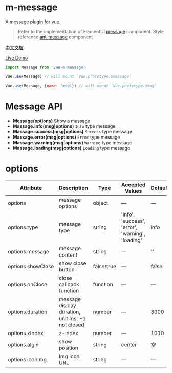 # m-message

A message plugin for vue.

> Refer to the implementation of ElementUI [message](https://github.com/ElemeFE/element/blob/dev/packages/message/index.js) component.
> Style reference [ant-message](https://ant.design/components/message-cn/) component

[中文文档](README-zh.md)

[Live Demo](https://mengdu.github.io/m-message/example/)



```js
import Message from 'vue-m-message'

Vue.use(Message) // will mount `Vue.prototype.$message`
```

```js
Vue.use(Message, {name: 'msg'}) // will mount `Vue.prototype.$msg`
```


# Message API

+ **Message(options)** Show a message
+ **Massage.info(msg|options)** `Info` type message
+ **Massage.success(msg|options)** `Success` type message
+ **Massage.error(msg|options)** `Error` type message
+ **Massage.warning(msg|options)** `Warning` type message
+ **Massage.loading(msg|options)** `Loading` type message


# options

|   Attribute    | Description    | Type      | Accepted Values       | Default   |
|---------- |-------- |---------- |-------------  |-------- |
| options   | message options   | object | —  |    —   |
| options.type   |  message type  | string | 'info', 'success', 'error', 'warning', 'loading'  |   info   |
| options.message   |  message content  | string | —  |    ''   |
| options.showClose   |  show close button  | false/true | —  |   false   |
| options.onClose   |  close callback function   | function | —  |    —   |
| options.duration   |  message display duration, unit ms, -1 not closed  | number | —  |   3000   |
| options.zIndex   |  z-index   | number | —  |   1010   |
| options.algin   |  show position   | string | center  |   空   |
| options.iconImg   | Img icon URL  | string | —  |   —   |

